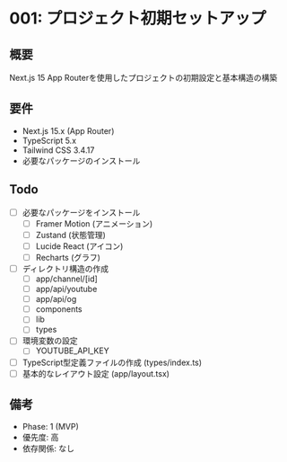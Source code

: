 # 001: プロジェクト初期セットアップ

## 概要
Next.js 15 App Routerを使用したプロジェクトの初期設定と基本構造の構築

## 要件
- Next.js 15.x (App Router)
- TypeScript 5.x
- Tailwind CSS 3.4.17
- 必要なパッケージのインストール

## Todo
- [ ] 必要なパッケージをインストール
  - [ ] Framer Motion (アニメーション)
  - [ ] Zustand (状態管理)
  - [ ] Lucide React (アイコン)
  - [ ] Recharts (グラフ)
- [ ] ディレクトリ構造の作成
  - [ ] app/channel/[id]
  - [ ] app/api/youtube
  - [ ] app/api/og
  - [ ] components
  - [ ] lib
  - [ ] types
- [ ] 環境変数の設定
  - [ ] YOUTUBE_API_KEY
- [ ] TypeScript型定義ファイルの作成 (types/index.ts)
- [ ] 基本的なレイアウト設定 (app/layout.tsx)

## 備考
- Phase: 1 (MVP)
- 優先度: 高
- 依存関係: なし